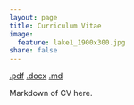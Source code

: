 ```yaml
---
layout: page
title: Curriculum Vitae
image:
  feature: lake1_1900x300.jpg
share: false
---
```


<div markdown="block">
<a href="{{ site.url }}/CV/D_Noriega_CV_Dec_2014.pdf" class="btn btn-success"> .pdf</a>
<a href="#" class="btn btn-info"> 
.docx</a>
<a href="#" class="btn btn-warning">
.md</a></div>

Markdown of CV here.
